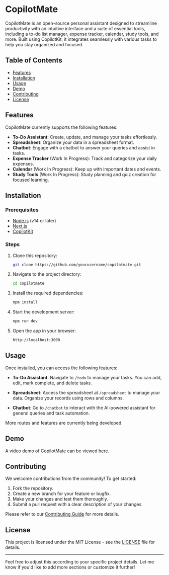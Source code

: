 
# CopilotMate

CopilotMate is an open-source personal assistant designed to streamline productivity with an intuitive interface and a suite of essential tools, including a to-do list manager, expense tracker, calendar, study tools, and more. Built using CopilotKit, it integrates seamlessly with various tasks to help you stay organized and focused.

## Table of Contents

- [Features](#features)
- [Installation](#installation)
- [Usage](#usage)
- [Demo](#demo)
- [Contributing](#contributing)
- [License](#license)

## Features

CopilotMate currently supports the following features:

- **To-Do Assistant**: Create, update, and manage your tasks effortlessly.
- **Spreadsheet**: Organize your data in a spreadsheet format.
- **Chatbot**: Engage with a chatbot to answer your queries and assist in tasks.
- **Expense Tracker** (Work In Progress): Track and categorize your daily expenses.
- **Calendar** (Work In Progress): Keep up with important dates and events.
- **Study Tools** (Work In Progress): Study planning and quiz creation for focused learning.

## Installation

### Prerequisites

- [Node.js](https://nodejs.org/) (v14 or later)
- [Next.js](https://nextjs.org/)
- [CopilotKit](https://docs.copilotkit.ai/what-is-copilotkit) 

### Steps

1. Clone this repository:

   ```bash
   git clone https://github.com/yourusername/copilotmate.git
   ```

2. Navigate to the project directory:

   ```bash
   cd copilotmate
   ```

3. Install the required dependencies:

   ```bash
   npm install
   ```

4. Start the development server:

   ```bash
   npm run dev
   ```

5. Open the app in your browser:

   ```bash
   http://localhost:3000
   ```

## Usage

Once installed, you can access the following features:

- **To-Do Assistant**: Navigate to `/todo` to manage your tasks. You can add, edit, mark complete, and delete tasks.
  
- **Spreadsheet**: Access the spreadsheet at `/spreadsheet` to manage your data. Organize your records using rows and columns.

- **Chatbot**: Go to `/chatbot` to interact with the AI-powered assistant for general queries and task automation.

More routes and features are currently being developed.

## Demo

A video demo of CopilotMate can be viewed [here](https://youtube.com/link-to-demo-video).

## Contributing

We welcome contributions from the community! To get started:

1. Fork the repository.
2. Create a new branch for your feature or bugfix.
3. Make your changes and test them thoroughly.
4. Submit a pull request with a clear description of your changes.

Please refer to our [Contributing Guide](CONTRIBUTING.md) for more details.

## License

This project is licensed under the MIT License - see the [LICENSE](LICENSE) file for details.

---

Feel free to adjust this according to your specific project details. Let me know if you'd like to add more sections or customize it further!
